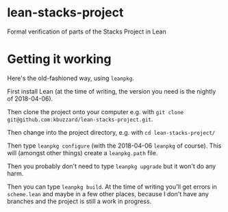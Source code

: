 # lean-stacks-project
 Formal verification of parts of the Stacks Project in Lean 

# Getting it working

Here's the old-fashioned way, using `leanpkg`.

First install Lean (at the time of writing, the version you need is
the nightly of 2018-04-06).

Then clone the project onto your computer e.g. with `git clone git@github.com:kbuzzard/lean-stacks-project.git`.

Then change into the project directory, e.g. with `cd lean-stacks-project/`

Then type `leanpkg configure` (with the 2018-04-06 `leanpkg` of course). This will (amongst other things) create a `leanpkg.path` file.

Then you probably don't need to type `leanpkg upgrade` but it won't do any harm.

Then you can type `leanpkg build`. At the time of writing you'll get errors in `scheme.lean` and maybe in a few other places, because I don't have any branches and the project is still a work in progress.
